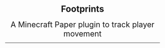 # <div style="text-align: center">Footprints</div>
<div style="text-align: center; font-size: 25px">A Minecraft Paper plugin to track player movement</div>

---

